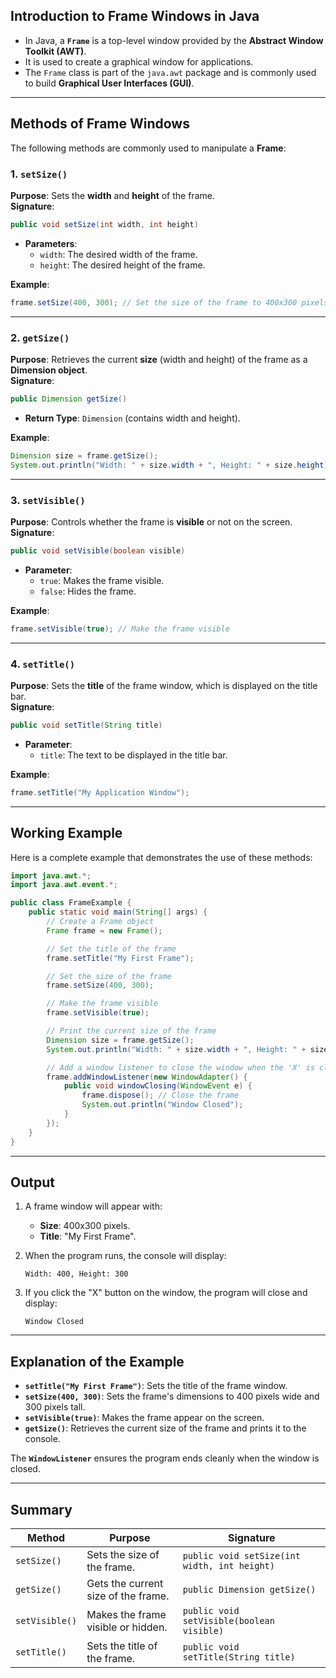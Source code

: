 
## **Introduction to Frame Windows in Java**

- In Java, a **`Frame`** is a top-level window provided by the **Abstract Window Toolkit (AWT)**.  
- It is used to create a graphical window for applications.  
- The `Frame` class is part of the `java.awt` package and is commonly used to build **Graphical User Interfaces (GUI)**.  

---

## **Methods of Frame Windows**

The following methods are commonly used to manipulate a **Frame**:

### 1. **`setSize()`**  
**Purpose**: Sets the **width** and **height** of the frame.  
**Signature**:  
```java
public void setSize(int width, int height)
```
- **Parameters**:  
  - `width`: The desired width of the frame.  
  - `height`: The desired height of the frame.  

**Example**:  
```java
frame.setSize(400, 300); // Set the size of the frame to 400x300 pixels
```

---

### 2. **`getSize()`**  
**Purpose**: Retrieves the current **size** (width and height) of the frame as a **Dimension object**.  
**Signature**:  
```java
public Dimension getSize()
```
- **Return Type**: `Dimension` (contains width and height).  

**Example**:  
```java
Dimension size = frame.getSize();  
System.out.println("Width: " + size.width + ", Height: " + size.height);
```

---

### 3. **`setVisible()`**  
**Purpose**: Controls whether the frame is **visible** or not on the screen.  
**Signature**:  
```java
public void setVisible(boolean visible)
```
- **Parameter**:  
  - `true`: Makes the frame visible.  
  - `false`: Hides the frame.  

**Example**:  
```java
frame.setVisible(true); // Make the frame visible
```

---

### 4. **`setTitle()`**  
**Purpose**: Sets the **title** of the frame window, which is displayed on the title bar.  
**Signature**:  
```java
public void setTitle(String title)
```
- **Parameter**:  
  - `title`: The text to be displayed in the title bar.  

**Example**:  
```java
frame.setTitle("My Application Window");
```

---

## **Working Example**

Here is a complete example that demonstrates the use of these methods:

```java
import java.awt.*;
import java.awt.event.*;

public class FrameExample {
    public static void main(String[] args) {
        // Create a Frame object
        Frame frame = new Frame();

        // Set the title of the frame
        frame.setTitle("My First Frame");

        // Set the size of the frame
        frame.setSize(400, 300);

        // Make the frame visible
        frame.setVisible(true);

        // Print the current size of the frame
        Dimension size = frame.getSize();
        System.out.println("Width: " + size.width + ", Height: " + size.height);

        // Add a window listener to close the window when the 'X' is clicked
        frame.addWindowListener(new WindowAdapter() {
            public void windowClosing(WindowEvent e) {
                frame.dispose(); // Close the frame
                System.out.println("Window Closed");
            }
        });
    }
}
```

---

## **Output**

1. A frame window will appear with:  
   - **Size**: 400x300 pixels.  
   - **Title**: "My First Frame".  

2. When the program runs, the console will display:  
   ```
   Width: 400, Height: 300
   ```

3. If you click the "X" button on the window, the program will close and display:  
   ```
   Window Closed
   ```

---

## **Explanation of the Example**

- **`setTitle("My First Frame")`**: Sets the title of the frame window.  
- **`setSize(400, 300)`**: Sets the frame's dimensions to 400 pixels wide and 300 pixels tall.  
- **`setVisible(true)`**: Makes the frame appear on the screen.  
- **`getSize()`**: Retrieves the current size of the frame and prints it to the console.  

The **`WindowListener`** ensures the program ends cleanly when the window is closed.

---

## **Summary**

| **Method**      | **Purpose**                       | **Signature**                                 |
|------------------|-----------------------------------|----------------------------------------------|
| `setSize()`     | Sets the size of the frame.       | `public void setSize(int width, int height)` |
| `getSize()`     | Gets the current size of the frame. | `public Dimension getSize()`                |
| `setVisible()`  | Makes the frame visible or hidden.| `public void setVisible(boolean visible)`    |
| `setTitle()`    | Sets the title of the frame.      | `public void setTitle(String title)`         |

